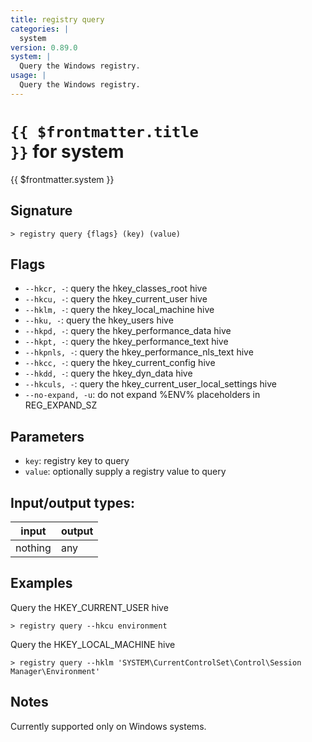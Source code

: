 ```yaml
---
title: registry query
categories: |
  system
version: 0.89.0
system: |
  Query the Windows registry.
usage: |
  Query the Windows registry.
---
```


<!-- This file is automatically generated. Please edit the command in https://github.com/nushell/nushell instead. -->

# <code>{{ $frontmatter.title }}</code> for system

<div class='command-title'>{{ $frontmatter.system }}</div>

## Signature

`> registry query {flags} (key) (value)`

## Flags

- `--hkcr, -`: query the hkey_classes_root hive
- `--hkcu, -`: query the hkey_current_user hive
- `--hklm, -`: query the hkey_local_machine hive
- `--hku, -`: query the hkey_users hive
- `--hkpd, -`: query the hkey_performance_data hive
- `--hkpt, -`: query the hkey_performance_text hive
- `--hkpnls, -`: query the hkey_performance_nls_text hive
- `--hkcc, -`: query the hkey_current_config hive
- `--hkdd, -`: query the hkey_dyn_data hive
- `--hkculs, -`: query the hkey_current_user_local_settings hive
- `--no-expand, -u`: do not expand %ENV% placeholders in REG_EXPAND_SZ

## Parameters

- `key`: registry key to query
- `value`: optionally supply a registry value to query

## Input/output types:

| input   | output |
| ------- | ------ |
| nothing | any    |

## Examples

Query the HKEY_CURRENT_USER hive

```nushell
> registry query --hkcu environment

```

Query the HKEY_LOCAL_MACHINE hive

```nushell
> registry query --hklm 'SYSTEM\CurrentControlSet\Control\Session Manager\Environment'

```

## Notes

Currently supported only on Windows systems.
